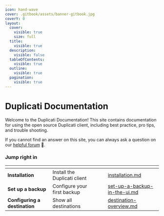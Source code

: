 ```yaml
---
icon: hand-wave
cover: .gitbook/assets/banner-gitbook.jpg
coverY: 0
layout:
  cover:
    visible: true
    size: full
  title:
    visible: true
  description:
    visible: false
  tableOfContents:
    visible: true
  outline:
    visible: true
  pagination:
    visible: true
---
```


# Duplicati Documentation

Welcome to the Duplicati Documentation! This site contains documentation for using the open source Duplicati client, including best practice, pro tips, and trouble shooting.

If you cannot find an answer on this site, you can always ask a question on our [helpful forum](https://forum.duplicati.com) 🤗.

### Jump right in

<table data-view="cards"><thead><tr><th></th><th></th><th data-hidden data-card-cover data-type="files"></th><th data-hidden></th><th data-hidden data-card-target data-type="content-ref"></th></tr></thead><tbody><tr><td><strong>Installation</strong></td><td>Install the Duplicati client</td><td></td><td></td><td><a href="getting-started/installation.md">installation.md</a></td></tr><tr><td><strong>Set up a backup</strong></td><td>Configure your first backup</td><td></td><td></td><td><a href="getting-started/set-up-a-backup-in-the-ui.md">set-up-a-backup-in-the-ui.md</a></td></tr><tr><td><strong>Configuring a destination</strong></td><td>Show all destinations</td><td></td><td></td><td><a href="backup-destinations/destination-overview.md">destination-overview.md</a></td></tr></tbody></table>
